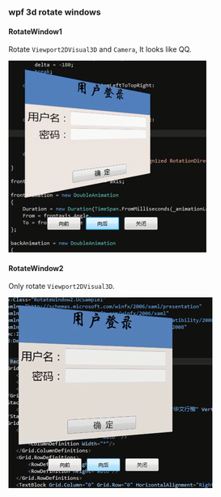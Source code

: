  
### wpf 3d rotate windows

#### RotateWindow1
Rotate `Viewport2DVisual3D` and `Camera`, It looks like QQ.

![](t.png)

#### RotateWindow2

Only rotate `Viewport2DVisual3D`.

![](p.png)
